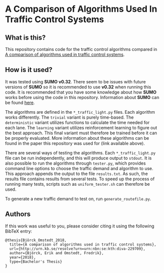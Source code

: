 # A Comparison of Algorithms Used In Traffic Control Systems

## What is this?

This repository contains code for the traffic control algorithms compared in [A comparison of algorithms used in traffic control systems](http://kth.diva-portal.org/smash/record.jsf?pid=diva2%3A1214166&dswid=-3314).

## How is it used?

It was tested using **SUMO v0.32**. There seem to be issues with future versions of **SUMO** so it is recommended to use **v0.32** when running this code. It is recommended that you have some knowledge about how **SUMO** works before using the code in this repository. Information about **SUMO** can be found [here](https://sumo.dlr.de/docs/index.html).

The algorithms are defined in the `*_traffic_light.py` files. Each algorithm works differently. The `trivial` variant is purely time-based. The `deterministic` variant utilizes functions to calculate the time needed for each lane. The `learning` variant utilizes reinforcement learning to figure out the best approach. This final variant must therefore be trained before it can be properly evaluated. More information about these algorithms can be found in the paper this repository was used for (link available above).

There are several ways of testing the algorithms. Each `*_traffic_light.py` file can be run independently, and this will produce output to `stdout`. It is also possible to run the algorithms through `tester.py`, which provides command line options to choose the traffic demand and algorithm to use. This approach appends the output to the file `results.txt`. As such, the results file contains results from several tests. To speed up the process of running many tests, scripts such as `uniform_tester.sh` can therefore be used. 

To generate a new traffic demand to test on, run `generate_routefile.py`.

## Authors

If this work was useful to you, please consider citing it using the following BibTeX entry:
```
@thesis{Björck_Omstedt_2018, 
  title={A comparison of algorithms used in traffic control systems},
  url={http://urn.kb.se/resolve?urn=urn:nbn:se:kth:diva-229709},
  author={Björck, Erik and Omstedt, Fredrik},
  year={2018},
  type={Bachelor's Thesis}
}
```
